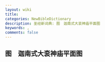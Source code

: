 ```yaml
---
layout: wiki
title: 
categories: NewBibleDictionary
description: 圣经新词典: 图　迦南式大衮神庙平面图
keywords: , 
comments: false
---
```


## 图　迦南式大衮神庙平面图











